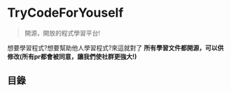 # TryCodeForYouself
> 開源，開放的程式學習平台!


  想要學習程式?想要幫助他人學習程式?來這就對了
**所有學習文件都開源，可以供修改(所有pr都會被同意，讓我們使社群更強大!)**
## 目錄
